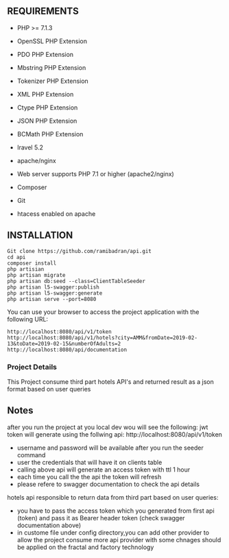 REQUIREMENTS
------------
- PHP >= 7.1.3
- OpenSSL PHP Extension
- PDO PHP Extension
- Mbstring PHP Extension
- Tokenizer PHP Extension
- XML PHP Extension
- Ctype PHP Extension
- JSON PHP Extension
- BCMath PHP Extension
- lravel 5.2
- apache/nginx


- Web server supports PHP 7.1 or higher (apache2/nginx)
- Composer 
- Git
- htacess enabled on apache


INSTALLATION
------------
~~~
Git clone https://github.com/ramibadran/api.git
cd api
composer install
php artisian 
php artisan migrate
php artisan db:seed --class=ClientTableSeeder
php artisan l5-swagger:publish
php artisan l5-swagger:generate
php artisan serve --port=8080

~~~
You can use your browser to access the project application with the following URL:
~~~
http://localhost:8080/api/v1/token
http://localhost:8080/api/v1/hotels?city=AMM&fromDate=2019-02-13&toDate=2019-02-15&numberOfAdults=2
http://localhost:8080/api/documentation
~~~

### Project Details
This Project consume third part hotels API's and returned result as a json format based on user queries 


Notes
-----
after you run the project at you local dev wou will see the following:
jwt token will generate using the follwing api:
http://localhost:8080/api/v1/token
- username and password will be available after you run the seeder command
- user the credentials that will have it on clients table
- calling above api will generate an access token with ttl 1 hour
- each time you call the the api the token will refresh
- please refere to swagger documentation to check the api details

hotels api responsible to return data from third part based on user queries:
- you have to pass the access token which you generated from first api (token) and pass it as Bearer header token (check swagger documentation above)
- in custome file under config directory,you can add other provider to allow the project consume more api provider with some chnages should be applied 
on the fractal and factory technology

